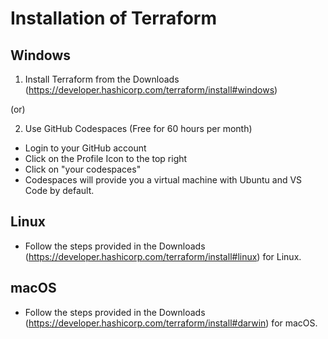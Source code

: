# Installation of Terraform

## Windows

1. Install Terraform from the Downloads (https://developer.hashicorp.com/terraform/install#windows)

(or)

2. Use GitHub Codespaces (Free for 60 hours per month)

- Login to your GitHub account
- Click on the Profile Icon to the top right
- Click on "your codespaces"
- Codespaces will provide you a virtual machine with Ubuntu and VS Code by default.

## Linux

- Follow the steps provided in the Downloads (https://developer.hashicorp.com/terraform/install#linux) for Linux.

## macOS

- Follow the steps provided in the Downloads (https://developer.hashicorp.com/terraform/install#darwin) for macOS.
